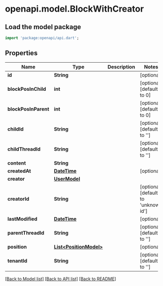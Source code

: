 # openapi.model.BlockWithCreator

## Load the model package
```dart
import 'package:openapi/api.dart';
```

## Properties
Name | Type | Description | Notes
------------ | ------------- | ------------- | -------------
**id** | **String** |  | [optional] 
**blockPosInChild** | **int** |  | [optional] [default to 0]
**blockPosInParent** | **int** |  | [optional] [default to 0]
**childId** | **String** |  | [optional] [default to '']
**childThreadId** | **String** |  | [optional] [default to '']
**content** | **String** |  | 
**createdAt** | [**DateTime**](DateTime.md) |  | [optional] 
**creator** | [**UserModel**](UserModel.md) |  | 
**creatorId** | **String** |  | [optional] [default to 'unknown id']
**lastModified** | [**DateTime**](DateTime.md) |  | [optional] 
**parentThreadId** | **String** |  | [optional] [default to '']
**position** | [**List&lt;PositionModel&gt;**](PositionModel.md) |  | [optional] 
**tenantId** | **String** |  | [optional] [default to '']

[[Back to Model list]](../README.md#documentation-for-models) [[Back to API list]](../README.md#documentation-for-api-endpoints) [[Back to README]](../README.md)


